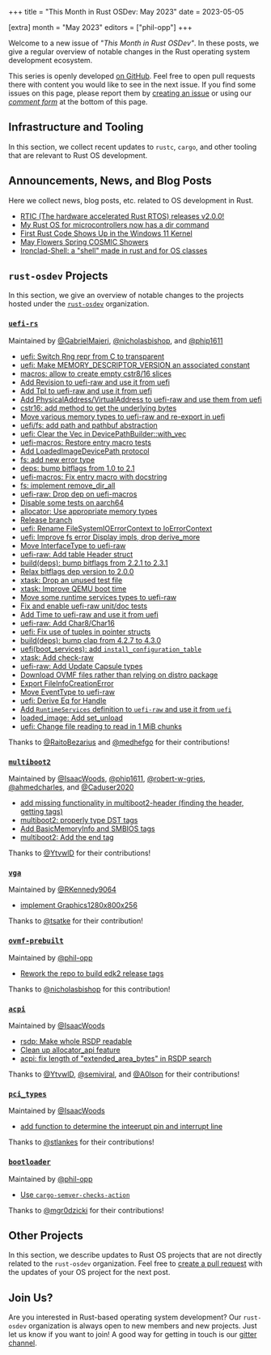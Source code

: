 +++
title = "This Month in Rust OSDev: May 2023"
date = 2023-05-05

[extra]
month = "May 2023"
editors = ["phil-opp"]
+++

Welcome to a new issue of _"This Month in Rust OSDev"_. In these posts, we give a regular overview of notable changes in the Rust operating system development ecosystem.

<!-- more -->

This series is openly developed [on GitHub](https://github.com/rust-osdev/homepage/). Feel free to open pull requests there with content you would like to see in the next issue. If you find some issues on this page, please report them by [creating an issue](https://github.com/rust-osdev/homepage/issues/new) or using our <a href="#comment-form">_comment form_</a> at the bottom of this page.

<!--
    This is a draft for the upcoming "This Month in Rust OSDev (May 2023)" post.
    Feel free to create pull requests against the `next` branch to add your
    content here.
    Please take a look at the past posts on https://rust-osdev.com/ to see the
    general structure of these posts.
-->

## Infrastructure and Tooling

In this section, we collect recent updates to `rustc`, `cargo`, and other tooling that are relevant to Rust OS development.

<!--
    Please use the following template:

    ### Summary
    <span class="maintainers">(Section written by [@author](https://github.com/author))</span>

    <text>
-->


## Announcements, News, and Blog Posts

Here we collect news, blog posts, etc. related to OS development in Rust.

<!--
Please follow this template:

- [Title](https://example.com)
  - (optional) Some additional context
-->

- [RTIC (The hardware accelerated Rust RTOS) releases v2.0.0!](https://www.reddit.com/r/rust/comments/13xp6q9/rtic_the_hardware_accelerated_rust_rtos_releases/)
- [My Rust OS for microcontrollers now has a dir command](https://www.reddit.com/r/rust/comments/13aittv/media_my_rust_os_for_microcontrollers_now_has_a/)
- [First Rust Code Shows Up in the Windows 11 Kernel](https://www.thurrott.com/windows/windows-11/282995/first-rust-code-shows-up-in-the-windows-11-kernel)
- [May Flowers Spring COSMIC Showers](https://blog.system76.com/post/may-flowers-spring-cosmic-showers/)
- [Ironclad-Shell: a "shell" made in rust and for OS classes](https://www.reddit.com/r/rust/comments/13h1ii0/ironcladshell_a_shell_made_in_rust_and_for_os/)


## `rust-osdev` Projects

In this section, we give an overview of notable changes to the projects hosted under the [`rust-osdev`] organization.

[`rust-osdev`]: https://github.com/rust-osdev/about

<!--
    Please use the following template:

    ### [`repo_name`](https://github.com/rust-osdev/repo_name)
    <span class="maintainers">Maintained by [@maintainer_1](https://github.com/maintainer_1)</span>

    The `repo_name` crate ...<<short introduction>>...

    We merged the following changes this month:
    <<changelog, either in list or text form>>
-->


### [`uefi-rs`](https://github.com/rust-osdev/uefi-rs)
<span class="maintainers">Maintained by [@GabrielMajeri](https://github.com/GabrielMajeri), [@nicholasbishop](https://github.com/nicholasbishop), and [@phip1611](https://github.com/phip1611)</span>

- [uefi: Switch Rng repr from C to transparent](https://github.com/rust-osdev/uefi-rs/pull/784)
- [uefi: Make MEMORY_DESCRIPTOR_VERSION an associated constant](https://github.com/rust-osdev/uefi-rs/pull/785)
- [macros: allow to create empty cstr8/16 slices](https://github.com/rust-osdev/uefi-rs/pull/786)
- [Add Revision to uefi-raw and use it from uefi](https://github.com/rust-osdev/uefi-rs/pull/783)
- [Add Tpl to uefi-raw and use it from uefi](https://github.com/rust-osdev/uefi-rs/pull/790)
- [Add PhysicalAddress/VirtualAddress to uefi-raw and use them from uefi](https://github.com/rust-osdev/uefi-rs/pull/789)
- [cstr16: add method to get the underlying bytes](https://github.com/rust-osdev/uefi-rs/pull/788)
- [Move various memory types to uefi-raw and re-export in uefi](https://github.com/rust-osdev/uefi-rs/pull/791)
- [uefi/fs: add path and pathbuf abstraction](https://github.com/rust-osdev/uefi-rs/pull/771)
- [uefi: Clear the Vec in DevicePathBuilder::with_vec](https://github.com/rust-osdev/uefi-rs/pull/794)
- [uefi-macros: Restore entry macro tests](https://github.com/rust-osdev/uefi-rs/pull/796)
- [Add LoadedImageDevicePath protocol](https://github.com/rust-osdev/uefi-rs/pull/795)
- [fs: add new error type](https://github.com/rust-osdev/uefi-rs/pull/792)
- [deps: bump bitflags from 1.0 to 2.1](https://github.com/rust-osdev/uefi-rs/pull/714)
- [uefi-macros: Fix entry macro with docstring](https://github.com/rust-osdev/uefi-rs/pull/797)
- [fs: implement remove_dir_all](https://github.com/rust-osdev/uefi-rs/pull/799)
- [uefi-raw: Drop dep on uefi-macros](https://github.com/rust-osdev/uefi-rs/pull/802)
- [Disable some tests on aarch64](https://github.com/rust-osdev/uefi-rs/pull/803)
- [allocator: Use appropriate memory types](https://github.com/rust-osdev/uefi-rs/pull/804)
- [Release branch](https://github.com/rust-osdev/uefi-rs/pull/806)
- [uefi: Rename FileSystemIOErrorContext to IoErrorContext](https://github.com/rust-osdev/uefi-rs/pull/807)
- [uefi: Improve fs error Display impls, drop derive_more](https://github.com/rust-osdev/uefi-rs/pull/808)
- [Move InterfaceType to uefi-raw](https://github.com/rust-osdev/uefi-rs/pull/811)
- [uefi-raw: Add table Header struct](https://github.com/rust-osdev/uefi-rs/pull/810)
- [build(deps): bump bitflags from 2.2.1 to 2.3.1](https://github.com/rust-osdev/uefi-rs/pull/814)
- [Relax bitflags dep version to 2.0.0](https://github.com/rust-osdev/uefi-rs/pull/815)
- [xtask: Drop an unused test file](https://github.com/rust-osdev/uefi-rs/pull/812)
- [xtask: Improve QEMU boot time](https://github.com/rust-osdev/uefi-rs/pull/805)
- [Move some runtime services types to uefi-raw](https://github.com/rust-osdev/uefi-rs/pull/813)
- [Fix and enable uefi-raw unit/doc tests](https://github.com/rust-osdev/uefi-rs/pull/816)
- [Add Time to uefi-raw and use it from uefi](https://github.com/rust-osdev/uefi-rs/pull/817)
- [uefi-raw: Add Char8/Char16](https://github.com/rust-osdev/uefi-rs/pull/809)
- [uefi: Fix use of tuples in pointer structs](https://github.com/rust-osdev/uefi-rs/pull/822)
- [build(deps): bump clap from 4.2.7 to 4.3.0](https://github.com/rust-osdev/uefi-rs/pull/823)
- [uefi(boot_services): add `install_configuration_table`](https://github.com/rust-osdev/uefi-rs/pull/821)
- [xtask: Add check-raw](https://github.com/rust-osdev/uefi-rs/pull/819)
- [uefi-raw: Add Update Capsule types](https://github.com/rust-osdev/uefi-rs/pull/818)
- [Download OVMF files rather than relying on distro package](https://github.com/rust-osdev/uefi-rs/pull/798)
- [Export FileInfoCreationError](https://github.com/rust-osdev/uefi-rs/pull/831)
- [Move EventType to uefi-raw](https://github.com/rust-osdev/uefi-rs/pull/833)
- [uefi: Derive Eq for Handle](https://github.com/rust-osdev/uefi-rs/pull/836)
- [Add `RuntimeServices` definition to `uefi-raw` and use it from `uefi`](https://github.com/rust-osdev/uefi-rs/pull/832)
- [loaded_image: Add set_unload](https://github.com/rust-osdev/uefi-rs/pull/835)
- [uefi: Change file reading to read in 1 MiB chunks](https://github.com/rust-osdev/uefi-rs/pull/834)

Thanks to [@RaitoBezarius](https://github.com/RaitoBezarius) and [@medhefgo](https://github.com/medhefgo) for their contributions!


### [`multiboot2`](https://github.com/rust-osdev/multiboot2)
<span class="maintainers">Maintained by [@IsaacWoods](https://github.com/IsaacWoods), [@phip1611](https://github.com/phip1611), [@robert-w-gries](https://github.com/robert-w-gries), [@ahmedcharles](https://github.com/ahmedcharles), and [@Caduser2020](https://github.com/Caduser2020)</span>

- [add missing functionality in multiboot2-header (finding the header, getting tags)](https://github.com/rust-osdev/multiboot2/pull/136)
- [multiboot2: properly type DST tags](https://github.com/rust-osdev/multiboot2/pull/134)
- [Add BasicMemoryInfo and SMBIOS tags](https://github.com/rust-osdev/multiboot2/pull/137)
- [multiboot2: Add the end tag](https://github.com/rust-osdev/multiboot2/pull/138)

Thanks to [@YtvwlD](https://github.com/YtvwlD) for their contributions!


### [`vga`](https://github.com/rust-osdev/vga)
<span class="maintainers">Maintained by [@RKennedy9064](https://github.com/RKennedy9064)</span>

- [implement Graphics1280x800x256](https://github.com/rust-osdev/vga/pull/32)

Thanks to [@tsatke](https://github.com/tsatke) for their contribution!


### [`ovmf-prebuilt`](https://github.com/rust-osdev/ovmf-prebuilt)
<span class="maintainers">Maintained by [@phil-opp](https://github.com/phil-opp)</span>

- [Rework the repo to build edk2 release tags](https://github.com/rust-osdev/ovmf-prebuilt/pull/1)

Thanks to [@nicholasbishop](https://github.com/nicholasbishop) for this contribution!


### [`acpi`](https://github.com/rust-osdev/acpi)
<span class="maintainers">Maintained by [@IsaacWoods](https://github.com/IsaacWoods)</span>

- [rsdp: Make whole RSDP readable](https://github.com/rust-osdev/acpi/pull/179)
- [Clean up allocator_api feature](https://github.com/rust-osdev/acpi/pull/177)
- [acpi: fix length of "extended_area_bytes" in RSDP search](https://github.com/rust-osdev/acpi/pull/164)

Thanks to [@YtvwlD](https://github.com/YtvwlD), [@semiviral](https://github.com/semiviral), and [@A0lson](https://github.com/A0lson) for their contributions!


### [`pci_types`](https://github.com/rust-osdev/pci_types)
<span class="maintainers">Maintained by [@IsaacWoods](https://github.com/IsaacWoods)</span>

- [add function to determine the inteerupt pin and interrupt line](https://github.com/rust-osdev/pci_types/pull/9)

Thanks to [@stlankes](https://github.com/stlankes) for their contributions!


### [`bootloader`](https://github.com/rust-osdev/bootloader)
<span class="maintainers">Maintained by [@phil-opp](https://github.com/phil-opp)</span>

- [Use `cargo-semver-checks-action`](https://github.com/rust-osdev/bootloader/pull/369)

Thanks to [@mgr0dzicki](https://github.com/mgr0dzicki) for their contributions!


## Other Projects

In this section, we describe updates to Rust OS projects that are not directly related to the `rust-osdev` organization. Feel free to [create a pull request](https://github.com/rust-osdev/homepage/pulls) with the updates of your OS project for the next post.

<!--
    Please use the following template:

    ### [`owner_name/repo_name`](https://github.com/rust-osdev/owner_name/repo_name)
    <span class="maintainers">(Section written by [@your_github_name](https://github.com/your_github_name))</span>

    ...<<your project updates>>...
-->

## Join Us?

Are you interested in Rust-based operating system development? Our `rust-osdev` organization is always open to new members and new projects. Just let us know if you want to join! A good way for getting in touch is our [gitter channel](https://gitter.im/rust-osdev/Lobby).
